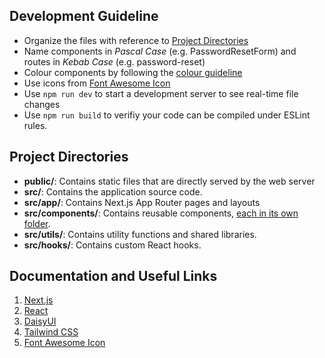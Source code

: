 ## Development Guideline

- Organize the files with reference to [Project Directories](#project-directories)
- Name components in _Pascal Case_ (e.g. PasswordResetForm) and routes in _Kebab Case_ (e.g. password-reset)
- Colour components by following the [colour guideline](https://daisyui.com/docs/colors/)
- Use icons from [Font Awesome Icon](https://fontawesome.com/icons)
- Use `npm run dev` to start a development server to see real-time file changes
- Use `npm run build` to verifiy your code can be compiled under ESLint rules.

## Project Directories

- **public/**: Contains static files that are directly served by the web server
- **src/**: Contains the application source code.
- **src/app/**: Contains Next.js App Router pages and layouts
- **src/components/**: Contains reusable components, <ins>each in its own folder</ins>.
- **src/utils/**: Contains utility functions and shared libraries.
- **src/hooks/**: Contains custom React hooks.

## Documentation and Useful Links

1. [Next.js](https://nextjs.org/docs/app/building-your-application)
2. [React](https://react.dev/learn/your-first-component)
3. [DaisyUI](https://daisyui.com/components/)
4. [Tailwind CSS](https://tailwindcss.com/docs/styling-with-utility-classes)
5. [Font Awesome Icon](https://docs.fontawesome.com/web/setup/get-started)
